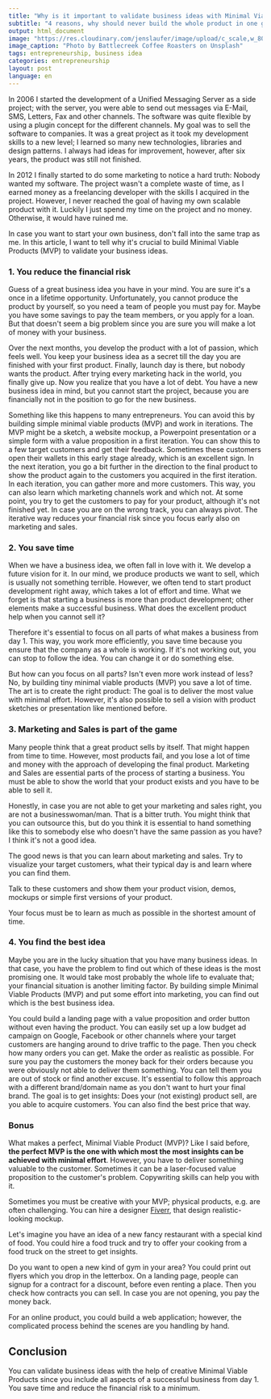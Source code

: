 ```yaml
---
title: "Why is it important to validate business ideas with Minimal Viable Products (MVP)"
subtitle: "4 reasons, why should never build the whole product in one go"
output: html_document
image: "https://res.cloudinary.com/jenslaufer/image/upload/c_scale,w_800/v1595416755/battlecreek-coffee-roasters-i22gbC3gFm4-unsplash_1.jpg"
image_caption: "Photo by Battlecreek Coffee Roasters on Unsplash"
tags: entrepreneurship, business idea
categories: entrepreneurship
layout: post
language: en
---
```


In 2006 I started the development of a Unified Messaging Server as a side project; with the server, you were able to send out messages via E-Mail, SMS, Letters, Fax and other channels. The software was quite flexible by using a plugin concept for the different channels. My goal was to sell the software to companies. It was a great project as it took my development skills to a new level; I learned so many new technologies, libraries and design patterns.
I always had ideas for improvement, however, after six years, the product was still not finished. 

In 2012 I finally started to do some marketing to notice a hard truth: Nobody wanted my software. The project wasn't a complete waste of time, as I earned money as a freelancing developer with the skills I acquired in the project. However, I never reached the goal of having my own scalable product with it. Luckily I just spend my time on the project and no money. Otherwise, it would have ruined me.

In case you want to start your own business, don't fall into the same trap as me. In this article, I want to tell why it's crucial to build Minimal Viable Products (MVP) to validate your business ideas.

### 1. You reduce the financial risk

Guess of a great business idea you have in your mind. You are sure it's a once in a lifetime opportunity. Unfortunately, you cannot produce the product by yourself, so you need a team of people you must pay for. Maybe you have some savings to pay the team members, or you apply for a loan. But that doesn't seem a big problem since you are sure you will make a lot of money with your business.

Over the next months, you develop the product with a lot of passion, which feels well. You keep your business idea as a secret till the day you are finished with your first product. Finally, launch day is there, but nobody wants the product. After trying every marketing hack in the world, you finally give up. Now you realize that you have a lot of debt. You have a new business idea in mind, but you cannot start the project, because you are financially not in the position to go for the new business.

Something like this happens to many entrepreneurs. You can avoid this by building simple minimal viable products (MVP) and work in iterations. The MVP might be a sketch, a website mockup, a Powerpoint presentation or a simple form with a value proposition in a first iteration. You can show this to a few target customers and get their feedback. Sometimes these customers open their wallets in this early stage already, which is an excellent sign. In the next iteration, you go a bit further in the direction to the final product to show the product again to the customers you acquired in the first iteration. In each iteration, you can gather more and more customers. This way, you can also learn which marketing channels work and which not. At some point, you try to get the customers to pay for your product, although it's not finished yet. In case you are on the wrong track, you can always pivot. The iterative way reduces your financial risk since you focus early also on marketing and sales.

### 2. You save time

When we have a business idea, we often fall in love with it. We develop a future vision for it. In our mind, 
we produce products we want to sell, which is usually not something terrible. However, we often tend to start product development right away, which takes a lot of effort and time. What we forget is that starting a business is more than product development; other elements make a successful business. What does the excellent product help when you cannot sell it?

Therefore it's essential to focus on all parts of what makes a business from day 1. This way, you
work more efficiently, you save time because you ensure that the company as a whole is working. If it's not working out, you can stop to follow the idea. You can change it or do something else.

But how can you focus on all parts? Isn't even more work instead of less? No, by building tiny minimal viable products (MVP) you save a lot of time. The art is to create the right product: The goal is to deliver the most value with minimal effort. However, it's also possible to sell a vision with product sketches or presentation like mentioned before.

### 3. Marketing and Sales is part of the game

Many people think that a great product sells by itself. That might happen from time to time. However, most products fail, and you lose a lot of time and money with the approach of developing the final product. Marketing and Sales are essential parts of the process of starting a business. You must be able to show the world that your product exists and you have to be able to sell it.

Honestly, in case you are not able to get your marketing and sales right, you are not a businesswoman/man. That is a bitter truth. You might think that you can outsource this, but do you think it is essential to hand something like this to somebody else who doesn't have the same passion as you have? I think it's not a good idea.

The good news is that you can learn about marketing and sales. Try to visualize your target customers, what their typical day is and learn where you can find them. 

Talk to these customers and show them your product vision, demos, mockups or simple first versions of your product. 

Your focus must be to learn as much as possible in the shortest amount of time.

### 4. You find the best idea

Maybe you are in the lucky situation that you have many business ideas.
In that case, you have the problem to find out which of these ideas is the most promising one. It would take most probably the whole life to evaluate that; your financial situation is another limiting factor. By building simple Minimal Viable Products (MVP) and put some effort into marketing, you can find out which is the best business idea.

You could build a landing page with a value proposition and order button without even having the product. You can easily set up a low budget ad campaign on Google, Facebook or other channels where your target customers are hanging around to drive traffic to the page. Then you check how many orders you can get. Make the order as realistic as possible. For sure you pay the customers the money back for their orders because you were obviously not able to deliver them something. You can tell them you are out of stock or find another excuse. It's essential to follow this approach with a different brand/domain name as you don't want to hurt your final brand. The goal is to get insights: Does your (not existing) product sell, are you able to acquire customers. You can also find the best price that way.

### Bonus

What makes a perfect, Minimal Viable Product (MVP)? Like I said before, 
__the perfect MVP is the one with which most the most insights can be achieved with minimal effort__. However, you have to deliver something valuable to the customer.
Sometimes it can be a laser-focused value proposition to the customer's problem. Copywriting skills can help you with it.

Sometimes you must be creative with your MVP; physical products, e.g. are often challenging. You can hire a designer [Fiverr](https://track.fiverr.com/visit/?bta=129082&brand=fiverrcpa), that design realistic-looking mockup. 

Let's imagine you have an idea of a new fancy restaurant with a special kind of food. You could hire a food truck and try to offer your cooking from a food truck on the street to get insights. 

Do you want to open a new kind of gym in your area? You could print out flyers which you drop in the letterbox. On a landing page, people can signup for a contract for a discount, before even renting a place. Then you check how contracts you can sell. In case you are not opening, you pay the money back.

For an online product, you could build a web application; however, the complicated process behind the scenes are you handling by hand. 

## Conclusion

You can validate business ideas with the help of creative Minimal Viable Products since you include all aspects of a successful business from day 1. You save time and reduce the financial risk to a minimum. 